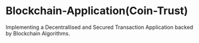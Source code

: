 # Blockchain-Application(Coin-Trust)
Implementing a Decentrallised and Secured Transaction Application backed by Blockchain Algorithms.
